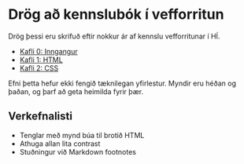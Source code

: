 # Drög að kennslubók í vefforritun

Drög þessi eru skrifuð eftir nokkur ár af kennslu vefforritunar í HÍ.

* [Kafli 0: Inngangur](chapters/00.inngangur.md)
* [Kafli 1: HTML](chapters/01.html.md)
* [Kafli 2: CSS](chapters/02.css.md)

Efni þetta hefur ekki fengið tæknilegan yfirlestur. Myndir eru héðan og þaðan, og þarf að geta heimilda fyrir þær.

## Verkefnalisti

* Tenglar með mynd búa til brotið HTML
* Athuga allan lita contrast
* Stuðningur við Markdown footnotes
